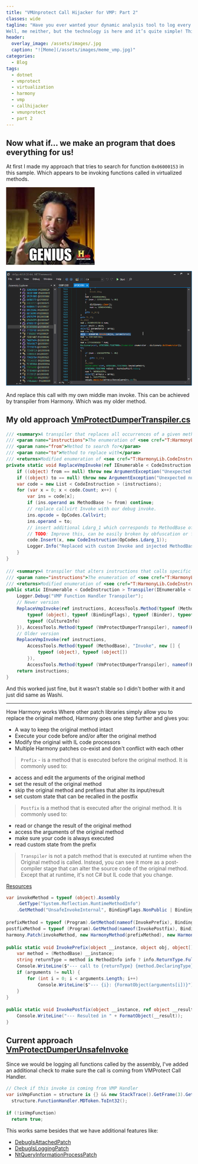 ```yaml
---
title: "VMUnprotect Call Hijacker for VMP: Part 2"
classes: wide
tagline: "Have you ever wanted your dynamic analysis tool to log every call made from virtualized VMProtect methods, while having additional features mixed with it?
Well, me neither, but the technology is here and it’s quite simple! This post will introduce a tool made for virtualized malware with the VMProtect.   "
header:
  overlay_image: /assets/images/.jpg
  caption: "![Meme](/assets/images/meme_vmp.jpg)"
categories:
  - Blog
tags:
  - dotnet
  - vmprotect
  - virtualization
  - harmony
  - vmp
  - callhijacker
  - vmunprotect
  - part 2
---
```


## Now what if... we make an program that does everything for us!
At first I made my approach that tries to search for function `0x06000153` in this sample. Which appears to be invoking functions called in virtualized methods.

![genious](/assets/images/genious.jpg)

![dnspy4](/assets/images/dnspy5.png)

And replace this call with my own middle man invoke. This can be achieved by transpiler from Harmony. Which was my older method.

## My old approach [VmProtectDumperTranspiler.cs](https://github.com/void-stack/VMUnprotect/blob/main/VMUP/VMUnprotect.Runtime/Hooks/Methods/VmProtectDumperTranspiler.cs)

```csharp
/// <summary>A transpiler that replaces all occurrences of a given method with another with additional Ldarg_1 instruction</summary>
/// <param name="instructions">The enumeration of <see cref="T:HarmonyLib.CodeInstruction" /> to act on</param>
/// <param name="from">Method to search for</param>
/// <param name="to">Method to replace with</param>
/// <returns>Modified enumeration of <see cref="T:HarmonyLib.CodeInstruction" /></returns>
private static void ReplaceVmpInvoke(ref IEnumerable < CodeInstruction > instructions, MethodBase @from, MethodBase to) {
    if ((object) from == null) throw new ArgumentException("Unexpected null argument", nameof(from));
    if ((object) to == null) throw new ArgumentException("Unexpected null argument", nameof(to));
    var code = new List < CodeInstruction > (instructions);
    for (var x = 0; x < code.Count; x++) {
        var ins = code[x];
        if (ins.operand as MethodBase != from) continue;
        // replace callvirt Invoke with our debug invoke.
        ins.opcode = OpCodes.Callvirt;
        ins.operand = to;
        // insert additional Ldarg_1 which corresponds to MethodBase of invoked function.
        // TODO: Improve this, can be easily broken by obfuscation or future VMP updates
        code.Insert(x, new CodeInstruction(OpCodes.Ldarg_1));
        Logger.Info("Replaced with custom Invoke and injected MethodBase argument at {0}.", x);
    }
}

/// <summary>A transpiler that alters instructions that calls specific method</summary>
/// <param name="instructions">The enumeration of <see cref="T:HarmonyLib.CodeInstruction" /> to act on</param>
/// <returns>Modified enumeration of <see cref="T:HarmonyLib.CodeInstruction" /></returns>
public static IEnumerable < CodeInstruction > Transpiler(IEnumerable < CodeInstruction > instructions) {
    Logger.Debug("VMP Function Handler Transpiler");
    // Newer version
    ReplaceVmpInvoke(ref instructions, AccessTools.Method(typeof (MethodBase), "Invoke", new [] {
        typeof (object), typeof (BindingFlags), typeof (Binder), typeof (object[]),
        typeof (CultureInfo)
    }), AccessTools.Method(typeof (VmProtectDumperTranspiler), nameof(HookedInvoke)));
    // Older version
    ReplaceVmpInvoke(ref instructions,
        AccessTools.Method(typeof (MethodBase), "Invoke", new [] {
            typeof (object), typeof (object[])
        }),
        AccessTools.Method(typeof (VmProtectDumperTranspiler), nameof(HookedInvokeOld)));
    return instructions;
}
```

And this worked just fine, but it wasn't stable so I didn't bother with it and just did same as Washi.

---

How Harmony works
Where other patch libraries simply allow you to replace the original method, Harmony goes one step further and gives you:
- A way to keep the original method intact
- Execute your code before and/or after the original method
- Modify the original with IL code processors
- Multiple Harmony patches co-exist and don't conflict with each other
  
> `Prefix` - is a method that is executed before the original method. It is commonly used to:
- access and edit the arguments of the original method
- set the result of the original method
- skip the original method and prefixes that alter its input/result
- set custom state that can be recalled in the postfix

> `Postfix` is a method that is executed after the original method. It is commonly used to:
- read or change the result of the original method
- access the arguments of the original method
- make sure your code is always executed
- read custom state from the prefix

> `Transpiler` is not a patch method that is executed at runtime when the Original method is called. Instead, you can see it more as a post-compiler stage that can alter the source code of the original method. Except that at runtime, it's not C# but IL code that you change.

[Resources](https://harmony.pardeike.net/articles/intro.html)

```csharp
var invokeMethod = typeof (object).Assembly
    .GetType("System.Reflection.RuntimeMethodInfo")
    .GetMethod("UnsafeInvokeInternal", BindingFlags.NonPublic | BindingFlags.Instance);

prefixMethod = typeof (Program).GetMethod(nameof(InvokePrefix), BindingFlags.Static | BindingFlags.Public);
postfixMethod = typeof (Program).GetMethod(nameof(InvokePostfix), BindingFlags.Static | BindingFlags.Public);
harmony.Patch(invokeMethod, new HarmonyMethod(prefixMethod), new HarmonyMethod(postfixMethod));

public static void InvokePrefix(object __instance, object obj, object[] parameters, object[] arguments) {
    var method = (MethodBase) __instance;
    string returnType = method is MethodInfo info ? info.ReturnType.FullName : "System.Object";
    Console.WriteLine($"--- call to {returnType} {method.DeclaringType}::{method.Name}({string.Join(", ", method.GetParameters().Cast<object>())})");
    if (arguments != null) {
        for (int i = 0; i < arguments.Length; i++)
            Console.WriteLine($"--- {i}: {FormatObject(arguments[i])}");
    }
}

public static void InvokePostfix(object __instance, ref object __result, object obj, object[] parameters, object[] arguments) {
    Console.WriteLine("--- Resulted in " + FormatObject(__result));
}
```

## Current approach [VmProtectDumperUnsafeInvoke](https://github.com/void-stack/VMUnprotect/blob/main/VMUP/VMUnprotect.Runtime/Hooks/Methods/VmProtectDumperUnsafeInvoke.cs)

Since we would be logging all functions called by the assembly, I've added an additional check to make sure the call is coming from VMProtect Call Handler.

```csharp
// Check if this invoke is coming from VMP Handler
var isVmpFunction = structure is {} && new StackTrace().GetFrame(3).GetMethod().MetadataToken ==
  structure.FunctionHandler.MDToken.ToInt32();

if (!isVmpFunction)
  return true;
```

This works same besides that we have additional features like:
- [DebugIsAttachedPatch](https://github.com/void-stack/VMUnprotect/blob/main/VMUP/VMUnprotect.Runtime/Hooks/Methods/AntiDebug/DebugIsAttachedPatch.cs)
- [DebugIsLoggingPatch](https://github.com/void-stack/VMUnprotect/blob/main/VMUP/VMUnprotect.Runtime/Hooks/Methods/AntiDebug/DebugIsLoggingPatch.cs)
- [NtQueryInformationProcessPatch](https://github.com/void-stack/VMUnprotect/blob/main/VMUP/VMUnprotect.Runtime/Hooks/Methods/AntiDebug/NtQueryInformationProcessPatch.cs)

[vmup-website]: https://github.com/void-stack/VMUnprotect/
[vmp-website]: https://vmpsoft.com
[harmony]: https://github.com/pardeike/Harmony